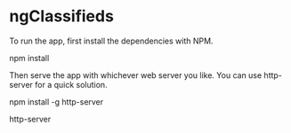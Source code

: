 # ngClassifieds

To run the app, first install the dependencies with NPM.

npm install

Then serve the app with whichever web server you like. You can use http-server for a quick solution.

npm install -g http-server

http-server
